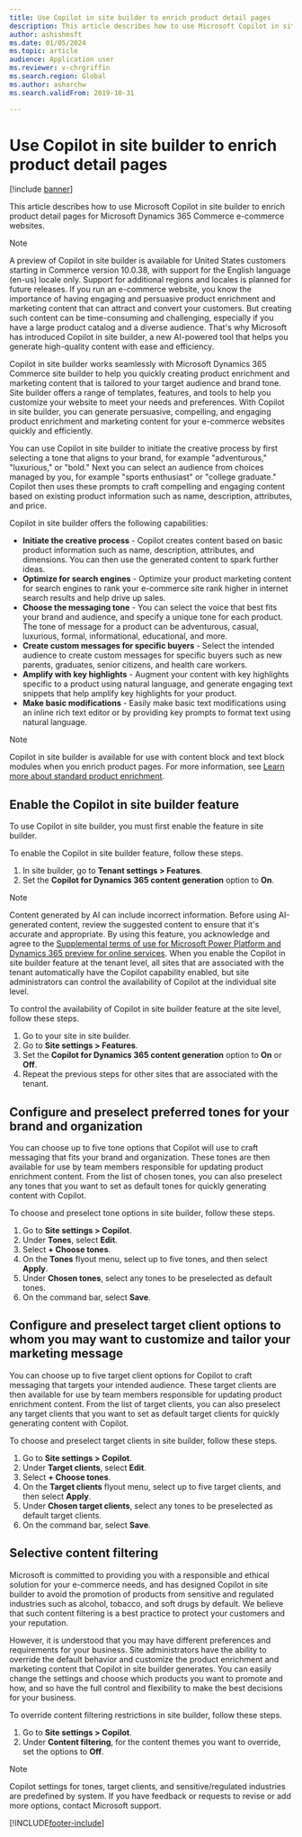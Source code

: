 ```yaml
---
title: Use Copilot in site builder to enrich product detail pages
description: This article describes how to use Microsoft Copilot in site builder to enrich product detail pages for Microsoft Dynamics 365 Commerce e-commerce websites.
author: ashishmsft
ms.date: 01/05/2024
ms.topic: article
audience: Application user
ms.reviewer: v-chrgriffin
ms.search.region: Global
ms.author: asharchw
ms.search.validFrom: 2019-10-31

---
```


# Use Copilot in site builder to enrich product detail pages

[!include [banner](../includes/banner.md)]

This article describes how to use Microsoft Copilot in site builder to enrich product detail pages for Microsoft Dynamics 365 Commerce e-commerce websites.

> [!NOTE]
> A preview of Copilot in site builder is available for United States customers starting in Commerce version 10.0.38, with support for the English language (en-us) locale only. Support for additional regions and locales is planned for future releases. 
If you run an e-commerce website, you know the importance of having engaging and persuasive product enrichment and marketing content that can attract and convert your customers. But creating such content can be time-consuming and challenging, especially if you have a large product catalog and a diverse audience. That's why Microsoft has introduced Copilot in site builder, a new AI-powered tool that helps you generate high-quality content with ease and efficiency.

Copilot in site builder works seamlessly with Microsoft Dynamics 365 Commerce site builder to help you quickly creating product enrichment and marketing content that is tailored to your target audience and brand tone. Site builder offers a range of templates, features, and tools to help you customize your website to meet your needs and preferences. With Copilot in site builder, you can generate persuasive, compelling, and engaging product enrichment and marketing content for your e-commerce websites quickly and efficiently. 

You can use Copilot in site builder to initiate the creative process by first selecting a tone that aligns to your brand, for example "adventurous," "luxurious," or "bold." Next you can select an audience from choices managed by you, for example "sports enthusiast" or "college graduate." Copilot then uses these prompts to craft compelling and engaging content based on existing product information such as name, description, attributes, and price. 

Copilot in site builder offers the following capabilities:

- **Initiate the creative process** - Copilot creates content based on basic product information such as name, description, attributes, and dimensions. You can then use the generated content to spark further ideas.
- **Optimize for search engines** - Optimize your product marketing content for search engines to rank your e-commerce site rank higher in internet search results and help drive up sales.
- **Choose the messaging tone** - You can select the voice that best fits your brand and audience, and specify a unique tone for each product. The tone of message for a product can be adventurous, casual, luxurious, formal, informational, educational, and more.
- **Create custom messages for specific buyers** - Select the intended audience to create custom messages for specific buyers such as new parents, graduates, senior citizens, and health care workers.
- **Amplify with key highlights** - Augment your content with key highlights specific to a product using natural language, and generate engaging text snippets that help amplify key highlights for your product.
- **Make basic modifications** - Easily make basic text modifications using an inline rich text editor or by providing key prompts to format text using natural language.

> [!NOTE]
> Copilot in site builder is available for use with content block and text block modules when you enrich product pages. For more information, see [Learn more about standard product enrichment](./enrich-product-page.md).

## Enable the Copilot in site builder feature

To use Copilot in site builder, you must first enable the feature in site builder.

To enable the Copilot in site builder feature, follow these steps.

1. In site builder, go to **Tenant settings \> Features**.
1. Set the **Copilot for Dynamics 365 content generation** option to **On**. 

> [!NOTE]
> Content generated by AI can include incorrect information. Before using AI-generated content, review the suggested content to ensure that it's accurate and appropriate. By using this feature, you acknowledge and agree to the [Supplemental terms of use for Microsoft Power Platform and Dynamics 365 preview for online services](https://dynamics.microsoft.com/legaldocs/supp-dynamics365-preview/).
When you enable the Copilot in site builder feature at the tenant level, all sites that are associated with the tenant automatically have the Copilot capability enabled, but site administrators can control the availability of Copilot at the individual site level. 

To control the availability of Copilot in site builder feature at the site level, follow these steps.

1. Go to your site in site builder.
1. Go to **Site settings \> Features**.
1. Set the **Copilot for Dynamics 365 content generation** option to **On** or **Off**.
1. Repeat the previous steps for other sites that are associated with the tenant.

## Configure and preselect preferred tones for your brand and organization 

You can choose up to five tone options that Copilot will use to craft messaging that fits your brand and organization. These tones are then available for use by team members responsible for updating product enrichment content. From the list of chosen tones, you can also preselect any tones that you want to set as default tones for quickly generating content with Copilot.

To choose and preselect tone options in site builder, follow these steps.

1. Go to **Site settings \> Copilot**.
1. Under **Tones**, select **Edit**.
1. Select **+ Choose tones**. 
1. On the **Tones** flyout menu, select up to five tones, and then select **Apply**.
1. Under **Chosen tones**, select any tones to be preselected as default tones.
1. On the command bar, select **Save**.

## Configure and preselect target client options to whom you may want to customize and tailor your marketing message

You can choose up to five target client options for Copilot to craft messaging that targets your intended audience. These target clients are then available for use by team members responsible for updating product enrichment content. From the list of target clients, you can also preselect any target clients that you want to set as default target clients for quickly generating content with Copilot.

To choose and preselect target clients in site builder, follow these steps.

1. Go to **Site settings \> Copilot**.
1. Under **Target clients**, select **Edit**.
1. Select **+ Choose tones**. 
1. On the **Target clients** flyout menu, select up to five target clients, and then select **Apply**.
1. Under **Chosen target clients**, select any tones to be preselected as default target clients.
1. On the command bar, select **Save**.

## Selective content filtering 

Microsoft is committed to providing you with a responsible and ethical solution for your e-commerce needs, and has designed Copilot in site builder to avoid the promotion of products from sensitive and regulated industries such as alcohol, tobacco, and soft drugs by default. We believe that such content filtering is a best practice to protect your customers and your reputation.

However, it is understood that you may have different preferences and requirements for your business. Site administrators have the ability to override the default behavior and customize the product enrichment and marketing content that Copilot in site builder generates. You can easily change the settings and choose which products you want to promote and how, and so have the full control and flexibility to make the best decisions for your business.

To override content filtering restrictions in site builder, follow these steps.

1. Go to **Site settings \> Copilot**.
1. Under **Content filtering**, for the content themes you want to override, set the options to **Off**.

> [!NOTE]
> Copilot settings for tones, target clients, and sensitive/regulated industries are predefined by system. If you have feedback or requests to revise or add more options, contact Microsoft support.


[!INCLUDE[footer-include](../includes/footer-banner.md)]
